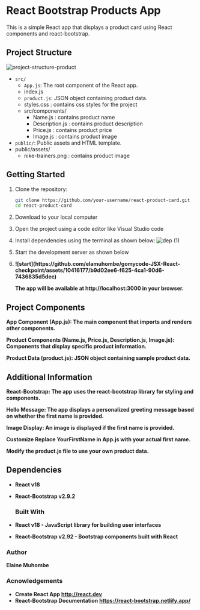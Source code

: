 # React Bootstrap Products App

This is a simple React app that displays a product card using React components and react-bootstrap.

## Project Structure
![project-structure-product](https://github.com/elamuhombe/gomycode-JSX-React-checkpoint/assets/10416177/2aaa3b23-9be6-4435-9c6f-88b5cbcfc4df)


- `src/`
  - `App.js`: The root component of the React app.
  - index.js
  - `product.js`: JSON object containing product data.
  - styles.css : contains css styles for the project
  - src/components/
      - Name.js : contains product name
      - Description.js : contains product description
      - Price.js : contains product price
      - Image.js : contains product image
- `public/`: Public assets and HTML template.
-  public/assets/
      - nike-trainers.png : contains product image

## Getting Started

1. Clone the repository:

   ```bash
   git clone https://github.com/your-username/react-product-card.git
   cd react-product-card
2. Download to your local computer
3. Open the project using a code editor like Visual Studio code
4. Install dependencies using the terminal as shown below:
   ![dep (1)](https://github.com/elamuhombe/gomycode-JSX-React-checkpoint/assets/10416177/fef7374b-a9cf-4845-bbb6-73563f7668e3)

6. Start the development server as shown below
7. <b>
   ![start](https://github.com/elamuhombe/gomycode-JSX-React-checkpoint/assets/10416177/b9d02ee6-f625-4ca1-90d6-7436835d5dec)

   The app will be available at http://localhost:3000 in your browser.

## Project Components
App Component (App.js): The main component that imports and renders other components.

Product Components (Name.js, Price.js, Description.js, Image.js): Components that display specific product information.

Product Data (product.js): JSON object containing sample product data.

## Additional Information
React-Bootstrap: The app uses the react-bootstrap library for styling and components.

Hello Message: The app displays a personalized greeting message based on whether the first name is provided.

Image Display: An image is displayed if the first name is provided.

Customize
Replace YourFirstName in App.js with your actual first name.

Modify the product.js file to use your own product data.

## Dependencies
- React v18
- React-Bootstrap v2.9.2

  ### Built With
- React v18 - JavaScript library for building user interfaces
- React-Bootstrap v2.92 - Bootstrap components built with React

### Author
Elaine Muhombe

### Acnowledgements
- Create React App http://react.dev
- React-Bootstrap Documentation https://react-bootstrap.netlify.app/
  


